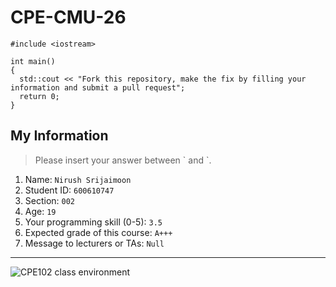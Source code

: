 # CPE-CMU-26
>
```
#include <iostream>

int main()
{
  std::cout << "Fork this repository, make the fix by filling your information and submit a pull request";
  return 0;
}
```

## My Information
> Please insert your answer between \` and \`.

1. Name: `Nirush Srijaimoon`
2. Student ID: `600610747`
3. Section: `002`
4. Age: `19`
5. Your programming skill (0-5): `3.5`
6. Expected grade of this course: `A+++`
7. Message to lecturers or TAs: `Null`

---
![CPE102 class environment](https://github.com/tmwatchanan/CPE-CMU-26/raw/master/cpe102_class_envi.jpg)
